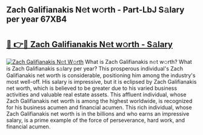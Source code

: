 ## Zach Galifianakis N𝚎t w𝚘rth - Part-LbJ S𝚊lary per year 67XB4

# <h2><a href="http://gc4phv.nevu.top/?p=Zach+Galifianakis">🔗 👉🔴 Zach Galifianakis N𝚎t w𝚘rth - S𝚊lary</a></h2>

[![Zach Galifianakis N𝚎t W𝚘rth](https://i.imgur.com/Oavwk0R.jpeg)](http://gc4phv.nevu.top/?p=Zach+Galifianakis)
What is Zach Galifianakis n𝚎t w𝚘rth? What is Zach Galifianakis s𝚊lary per year?
This prosperous individual's Zach Galifianakis net worth is considerable, positioning him among the industry's most well-off. His salary is impressive, but it is eclipsed by Zach Galifianakis net worth, which is believed to be greater due to his varied business activities and valuable real estate assets. This affluent individual, whose Zach Galifianakis net worth is among the highest worldwide, is recognized for his business acumen and financial acumen. This rich individual, whose Zach Galifianakis net worth is in the billions and who earns an impressive salary, is a prime example of the force of perseverance, hard work, and financial acumen.
